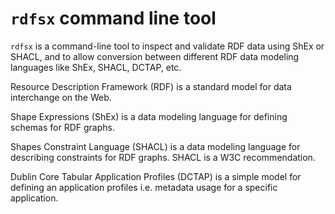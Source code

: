 # `rdfsx` command line tool

`rdfsx` is a command-line tool to inspect and validate RDF data using ShEx or SHACL, and to allow conversion between different RDF data modeling languages like ShEx, SHACL, DCTAP, etc.

Resource Description Framework (RDF) is a standard model for data interchange on the Web.

Shape Expressions (ShEx) is a data modeling language for defining schemas for RDF graphs.

Shapes Constraint Language (SHACL) is a data modeling language for describing constraints for RDF graphs. SHACL is a W3C recommendation.

Dublin Core Tabular Application Profiles (DCTAP) is a simple model for defining an application profiles i.e. metadata usage for a specific application.
